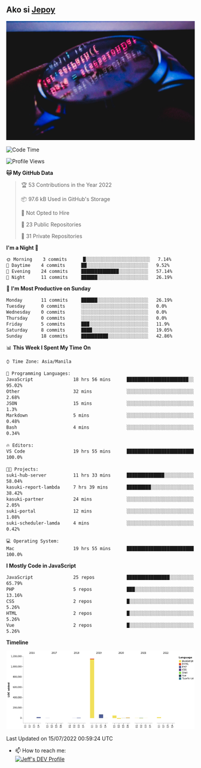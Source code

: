 ## Ako si [Jepoy](https://github.com/je-poy)
![je-poy-cover-img](imgs/cover.jpeg)

<!--START_SECTION:waka-->
![Code Time](http://img.shields.io/badge/Code%20Time-0%20secs-blue)

![Profile Views](http://img.shields.io/badge/Profile%20Views-0-blue)

**🐱 My GitHub Data** 

> 🏆 53 Contributions in the Year 2022
 > 
> 📦 97.6 kB Used in GitHub's Storage 
 > 
> 🚫 Not Opted to Hire
 > 
> 📜 23 Public Repositories 
 > 
> 🔑 31 Private Repositories  
 > 
**I'm a Night 🦉** 

```text
🌞 Morning    3 commits      █░░░░░░░░░░░░░░░░░░░░░░░░   7.14% 
🌆 Daytime    4 commits      ██░░░░░░░░░░░░░░░░░░░░░░░   9.52% 
🌃 Evening    24 commits     ██████████████░░░░░░░░░░░   57.14% 
🌙 Night      11 commits     ██████░░░░░░░░░░░░░░░░░░░   26.19%

```
📅 **I'm Most Productive on Sunday** 

```text
Monday       11 commits     ██████░░░░░░░░░░░░░░░░░░░   26.19% 
Tuesday      0 commits      ░░░░░░░░░░░░░░░░░░░░░░░░░   0.0% 
Wednesday    0 commits      ░░░░░░░░░░░░░░░░░░░░░░░░░   0.0% 
Thursday     0 commits      ░░░░░░░░░░░░░░░░░░░░░░░░░   0.0% 
Friday       5 commits      ███░░░░░░░░░░░░░░░░░░░░░░   11.9% 
Saturday     8 commits      ████░░░░░░░░░░░░░░░░░░░░░   19.05% 
Sunday       18 commits     ██████████░░░░░░░░░░░░░░░   42.86%

```


📊 **This Week I Spent My Time On** 

```text
⌚︎ Time Zone: Asia/Manila

💬 Programming Languages: 
JavaScript               18 hrs 56 mins      ███████████████████████░░   95.02% 
Other                    32 mins             ░░░░░░░░░░░░░░░░░░░░░░░░░   2.68% 
JSON                     15 mins             ░░░░░░░░░░░░░░░░░░░░░░░░░   1.3% 
Markdown                 5 mins              ░░░░░░░░░░░░░░░░░░░░░░░░░   0.48% 
Bash                     4 mins              ░░░░░░░░░░░░░░░░░░░░░░░░░   0.34%

🔥 Editors: 
VS Code                  19 hrs 55 mins      █████████████████████████   100.0%

🐱‍💻 Projects: 
suki-hub-server          11 hrs 33 mins      ██████████████░░░░░░░░░░░   58.04% 
kasuki-report-lambda     7 hrs 39 mins       █████████░░░░░░░░░░░░░░░░   38.42% 
kasuki-partner           24 mins             ░░░░░░░░░░░░░░░░░░░░░░░░░   2.05% 
suki-portal              12 mins             ░░░░░░░░░░░░░░░░░░░░░░░░░   1.08% 
suki-scheduler-lamda     4 mins              ░░░░░░░░░░░░░░░░░░░░░░░░░   0.42%

💻 Operating System: 
Mac                      19 hrs 55 mins      █████████████████████████   100.0%

```

**I Mostly Code in JavaScript** 

```text
JavaScript               25 repos            ████████████████░░░░░░░░░   65.79% 
PHP                      5 repos             ███░░░░░░░░░░░░░░░░░░░░░░   13.16% 
CSS                      2 repos             █░░░░░░░░░░░░░░░░░░░░░░░░   5.26% 
HTML                     2 repos             █░░░░░░░░░░░░░░░░░░░░░░░░   5.26% 
Vue                      2 repos             █░░░░░░░░░░░░░░░░░░░░░░░░   5.26%

```


**Timeline**

![Chart not found](https://raw.githubusercontent.com/je-poy/je-poy/main/charts/bar_graph.png) 


 Last Updated on 15/07/2022 00:59:24 UTC
<!--END_SECTION:waka-->

- 📫 How to reach me: <br />
[<img src="https://d2fltix0v2e0sb.cloudfront.net/dev-badge.svg" width="50" alt="Jeff's DEV Profile" />](https://dev.to/jepoy)
<!--
**je-poy/je-poy** is a ✨ _special_ ✨ repository because its `README.md` (this file) appears on your GitHub profile.

Here are some ideas to get you started:

- 🔭 I’m currently working on ...
- 🌱 I’m currently learning ...
- 👯 I’m looking to collaborate on ...
- 🤔 I’m looking for help with ...
- 💬 Ask me about ...

- 😄 Pronouns: ...
- ⚡ Fun fact: ...
-->
